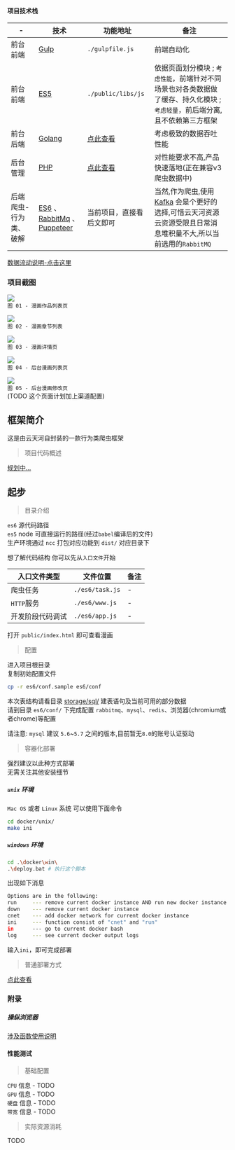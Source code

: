 #### 项目技术栈

| - | 技术 | 功能地址 | 备注 |
| ---| ---| ---| ---|
| 前台前端 | [Gulp](https://www.gulpjs.com.cn/) | `./gulpfile.js` | 前端自动化 |
| 前台前端 | [ES5](https://javascript.ruanyifeng.com/) | `./public/libs/js`| 依据页面划分模块 ; `考虑性能`，前端针对不同场景也对各类数据做了缓存、持久化模块 ; `考虑轻量`，前后端分离,且不依赖第三方框架 |
| 前台后端 | [Golang](https://golang.org/) | [点此查看](https://github.com/HaleyLeoZhang/node_puppeteer_example_go) | 考虑极致的数据吞吐性能 |
| 后台管理 | [PHP](https://php.net/) | [点此查看](https://gitee.com/haleyleozhang/yth_cms) | 对性能要求不高,产品快速落地(正在兼容v3爬虫数据中) |
| 后端爬虫-行为类、破解 | [ES6](https://es6.ruanyifeng.com/) 、 [RabbitMq](https://www.rabbitmq.com/) 、 [Puppeteer](https://github.com/puppeteer/puppeteer) | 当前项目，直接看后文即可 | 当然,作为爬虫,使用 [Kafka](https://kafka.apachecn.org/intro.html) 会是个更好的选择,可惜云天河资源云资源受限且日常消息堆积量不大,所以当前选用的`RabbitMQ`|

[数据流动说明-点击这里](storage/readme_intro/spider_architecture/intro.md)  

### 项目截图

![](storage/readme_intro/imgs/preview_index_20200208_1410.png)  
`图 01 - 漫画作品列表页`  

![](storage/readme_intro/imgs/preview_chapter_202009051959.png)  
`图 02 - 漫画章节列表`  

![](storage/readme_intro/imgs/preview_detail_20200208_1250.png)  
`图 03 - 漫画详情页`  

![](storage/readme_intro/imgs/admin_list_202001312112.png)  
`图 04 - 后台漫画列表页`  

![](storage/readme_intro/imgs/admin_edit_20200902010.png)  
`图 05 - 后台漫画修改页`  
(TODO 这个页面计划加上渠道配置)  

## 框架简介
这是由云天河自封装的一款行为类爬虫框架  

> 项目代码概述

[规划中...](storage/readme_intro/article/contents.md)   

## 起步

> 目录介绍

`es6` 源代码路径  
`es5` node 可直接运行的路径(经过`babel`编译后的文件)  
生产环境通过 `ncc` 打包对应功能到 `dist/` 对应目录下  

想了解代码结构 你可以先从`入口文件`开始

| 入口文件类型 | 文件位置 | 备注 |
| ---- | ---- | ---- |
| 爬虫任务 | `./es6/task.js`   | - |
| `HTTP`服务 | `./es6/www.js`   | - |
| 开发阶段代码调试 | `./es6/app.js`   | - |

打开 `public/index.html` 即可查看漫画  

> 配置

进入项目根目录  
复制初始配置文件  

~~~bash
cp -r es6/conf.sample es6/conf
~~~

本次表结构请看目录 [storage/sql/](storage/sql/) 建表语句及当前可用的部分数据  
请到目录 `es6/conf/` 下完成配置 `rabbitmq`、`mysql`、`redis`、浏览器(chromium或者chrome)等配置 

请注意: `mysql` 建议 `5.6`~`5.7` 之间的版本,目前暂无`8.0`的账号认证驱动  

> 容器化部署

强烈建议以此种方式部署  
无需关注其他安装细节  

##### `unix` 环境  

`Mac OS` 或者 `Linux` 系统 可以使用下面命令  

~~~bash
cd docker/unix/
make ini
~~~

##### `windows` 环境  
~~~bash
cd .\docker\win\
.\deploy.bat # 执行这个脚本
~~~
出现如下消息  

~~~bash
Options are in the following:
run     --- remove current docker instance AND run new docker instance for node
down    --- remove current docker instance
cnet    --- add docker network for current docker instance
ini     --- function consist of "cnet" and "run"
in      --- go to current docker bash
log     --- see current docker output logs
~~~

输入`ini`，即可完成部署  

> 普通部署方式

[点此查看](storage/readme_intro/article/general_install.md)

### 附录

##### 操纵浏览器
[涉及函数使用说明](https://www.jianshu.com/p/aa2159356fbd)  

#### 性能测试

> 基础配置

`CPU` 信息 - TODO  
`GPU` 信息 - TODO  
`硬盘` 信息 - TODO  
`带宽` 信息 - TODO  

> 实际资源消耗

TODO  


